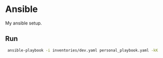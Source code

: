 # Ansible

My ansible setup.

## Run

```sh
 ansible-playbook -i inventories/dev.yaml personal_playbook.yaml -kK
```

<!-- Setup YAY to use no password  -->
<!-- Remove this later  -->
<!-- giuseppe ALL=(ALL) NOPASSWD: /usr/bin/yay, /usr/bin/pacman -->
